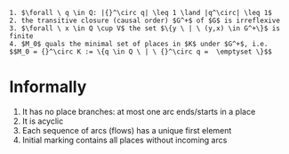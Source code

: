 ```ad-important
1. $\forall \ q \in Q: |{}^\circ q| \leq 1 \land |q^\circ| \leq 1$
2. the transitive closure (causal order) $G^+$ of $G$ is irreflexive
3. $\forall \ x \in Q \cup V$ the set $\{y \ | \ (y,x) \in G^+\}$ is finite
4. $M_0$ quals the minimal set of places in $K$ under $G^+$, i.e. $$M_0 = {}^\circ K := \{q \in Q \ | \ {}^\circ q =  \emptyset \}$$
```

# Informally
1. It has no place branches: at most one arc ends/starts in a place
2. It is acyclic
3. Each sequence of arcs (flows) has a unique first element
4. Initial marking contains all places without incoming arcs
